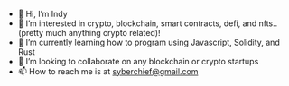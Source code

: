 - 👋 Hi, I’m Indy
- 👀 I’m interested in crypto, blockchain, smart contracts, defi, and nfts..(pretty much anything crypto related)!
- 🌱 I’m currently learning how to program using Javascript, Solidity, and Rust
- 💞️ I’m looking to collaborate on any blockchain or crypto startups
- 📫 How to reach me is at syberchief@gmail.com

<!---
valore2020/valore2020 is a ✨ special ✨ repository because its `README.md` (this file) appears on your GitHub profile.
You can click the Preview link to take a look at your changes.
--->
